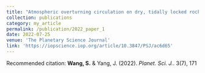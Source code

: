```yaml
---
title: "Atmospheric overturning circulation on dry, tidally locked rocky planets is mainly driven by radiative cooling"
collection: publications
category: my_article
permalink: /publication/2022_paper_1
date: 2022-07-25
venue: 'The Planetary Science Journal'
link: 'https://iopscience.iop.org/article/10.3847/PSJ/ac6d65'
---
```

Recommended citation: **Wang, S.** & Yang, J. (2022). <i>Planet. Sci. J.</i>. 3(7), 171
